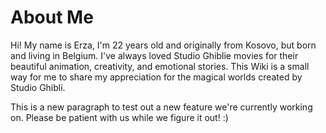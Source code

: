 # About Me

Hi! My name is Erza, I'm 22 years old and originally from Kosovo, but born and living in Belgium. I've always loved Studio Ghiblie movies for their beautiful animation, creativity, and emotional stories. This Wiki is a small way for me to share my appreciation for the magical worlds created by Studio Ghibli.

This is a new paragraph to test out a new feature we're currently working on. Please be patient with us while we figure it out! :)
